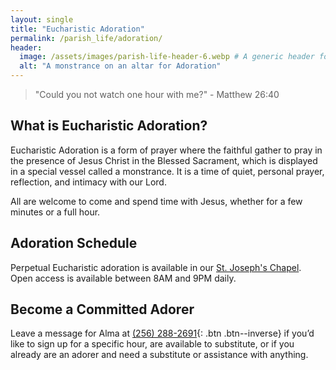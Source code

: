 ```yaml
---
layout: single
title: "Eucharistic Adoration"
permalink: /parish_life/adoration/
header:
  image: /assets/images/parish-life-header-6.webp # A generic header for this section
  alt: "A monstrance on an altar for Adoration"
---
```


> "Could you not watch one hour with me?" - Matthew 26:40

## What is Eucharistic Adoration?
Eucharistic Adoration is a form of prayer where the faithful gather to pray in the presence of Jesus Christ in the Blessed Sacrament, which is displayed in a special vessel called a monstrance. It is a time of quiet, personal prayer, reflection, and intimacy with our Lord.

All are welcome to come and spend time with Jesus, whether for a few minutes or a full hour.

## Adoration Schedule
Perpetual Eucharistic adoration is available in our [St. Joseph's Chapel](../../about/history/). Open access is available between 8AM and 9PM daily.

## Become a Committed Adorer
Leave a message for Alma at [(256) 288-2691](tel:+1-256-288-2691){: .btn .btn--inverse} if you’d like to sign up for a specific hour, are available to substitute, or if you already are an adorer and need a substitute or assistance with anything.
